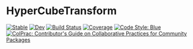 # HyperCubeTransform

[![Stable](https://img.shields.io/badge/docs-stable-blue.svg)](https://ptiede.github.io/HyperCubeTransform.jl/stable)
[![Dev](https://img.shields.io/badge/docs-dev-blue.svg)](https://ptiede.github.io/HyperCubeTransform.jl/dev)
[![Build Status](https://github.com/ptiede/HyperCubeTransform.jl/workflows/CI/badge.svg)](https://github.com/ptiede/HyperCubeTransform.jl/actions)
[![Coverage](https://coveralls.io/repos/github/ptiede/HyperCubeTransform.jl/badge.svg?branch=master)](https://coveralls.io/github/ptiede/HyperCubeTransform.jl?branch=master)
[![Code Style: Blue](https://img.shields.io/badge/code%20style-blue-4495d1.svg)](https://github.com/invenia/BlueStyle)
[![ColPrac: Contributor's Guide on Collaborative Practices for Community Packages](https://img.shields.io/badge/ColPrac-Contributor's%20Guide-blueviolet)](https://github.com/SciML/ColPrac)
